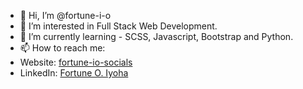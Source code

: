 - 👋 Hi, I’m @fortune-i-o
- 👀 I’m interested in Full Stack Web Development.
- 🌱 I’m currently learning - SCSS, Javascript, Bootstrap and Python.
- 📫 How to reach me:
- Website: [fortune-io-socials](https://fortune-io-socials.pages.dev/ "Fortune O. Iyoha | Socials")
- LinkedIn: [Fortune O. Iyoha](https://www.linkedin.com/in/fortune-i-o/ "Fortune O. Iyoha | LinkedIn")

<!---
fortune-i-o/fortune-i-o is a ✨ special ✨ repository because its `README.md` (this file) appears on your GitHub profile.
You can click the Preview link to take a look at your changes.
--->
